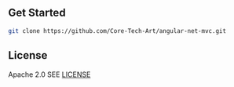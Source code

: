 
## Get Started

```sh
git clone https://github.com/Core-Tech-Art/angular-net-mvc.git
```


## License
Apache 2.0 SEE [LICENSE](LICENSE)
